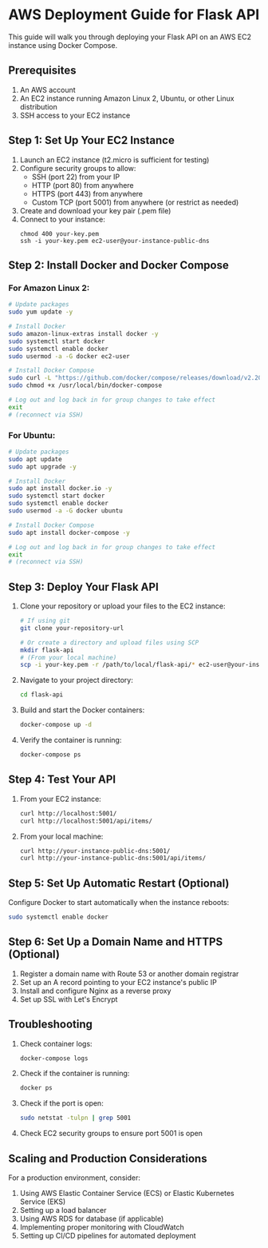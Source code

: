 # AWS Deployment Guide for Flask API

This guide will walk you through deploying your Flask API on an AWS EC2 instance using Docker Compose.

## Prerequisites

1. An AWS account
2. An EC2 instance running Amazon Linux 2, Ubuntu, or other Linux distribution
3. SSH access to your EC2 instance

## Step 1: Set Up Your EC2 Instance

1. Launch an EC2 instance (t2.micro is sufficient for testing)
2. Configure security groups to allow:
   - SSH (port 22) from your IP
   - HTTP (port 80) from anywhere
   - HTTPS (port 443) from anywhere
   - Custom TCP (port 5001) from anywhere (or restrict as needed)
3. Create and download your key pair (.pem file)
4. Connect to your instance:
   ```
   chmod 400 your-key.pem
   ssh -i your-key.pem ec2-user@your-instance-public-dns
   ```

## Step 2: Install Docker and Docker Compose

### For Amazon Linux 2:
```bash
# Update packages
sudo yum update -y

# Install Docker
sudo amazon-linux-extras install docker -y
sudo systemctl start docker
sudo systemctl enable docker
sudo usermod -a -G docker ec2-user

# Install Docker Compose
sudo curl -L "https://github.com/docker/compose/releases/download/v2.20.0/docker-compose-$(uname -s)-$(uname -m)" -o /usr/local/bin/docker-compose
sudo chmod +x /usr/local/bin/docker-compose

# Log out and log back in for group changes to take effect
exit
# (reconnect via SSH)
```

### For Ubuntu:
```bash
# Update packages
sudo apt update
sudo apt upgrade -y

# Install Docker
sudo apt install docker.io -y
sudo systemctl start docker
sudo systemctl enable docker
sudo usermod -a -G docker ubuntu

# Install Docker Compose
sudo apt install docker-compose -y

# Log out and log back in for group changes to take effect
exit
# (reconnect via SSH)
```

## Step 3: Deploy Your Flask API

1. Clone your repository or upload your files to the EC2 instance:
   ```bash
   # If using git
   git clone your-repository-url
   
   # Or create a directory and upload files using SCP
   mkdir flask-api
   # (From your local machine)
   scp -i your-key.pem -r /path/to/local/flask-api/* ec2-user@your-instance-public-dns:~/flask-api/
   ```

2. Navigate to your project directory:
   ```bash
   cd flask-api
   ```

3. Build and start the Docker containers:
   ```bash
   docker-compose up -d
   ```

4. Verify the container is running:
   ```bash
   docker-compose ps
   ```

## Step 4: Test Your API

1. From your EC2 instance:
   ```bash
   curl http://localhost:5001/
   curl http://localhost:5001/api/items/
   ```

2. From your local machine:
   ```bash
   curl http://your-instance-public-dns:5001/
   curl http://your-instance-public-dns:5001/api/items/
   ```

## Step 5: Set Up Automatic Restart (Optional)

Configure Docker to start automatically when the instance reboots:

```bash
sudo systemctl enable docker
```

## Step 6: Set Up a Domain Name and HTTPS (Optional)

1. Register a domain name with Route 53 or another domain registrar
2. Set up an A record pointing to your EC2 instance's public IP
3. Install and configure Nginx as a reverse proxy
4. Set up SSL with Let's Encrypt

## Troubleshooting

1. Check container logs:
   ```bash
   docker-compose logs
   ```

2. Check if the container is running:
   ```bash
   docker ps
   ```

3. Check if the port is open:
   ```bash
   sudo netstat -tulpn | grep 5001
   ```

4. Check EC2 security groups to ensure port 5001 is open

## Scaling and Production Considerations

For a production environment, consider:

1. Using AWS Elastic Container Service (ECS) or Elastic Kubernetes Service (EKS)
2. Setting up a load balancer
3. Using AWS RDS for database (if applicable)
4. Implementing proper monitoring with CloudWatch
5. Setting up CI/CD pipelines for automated deployment
